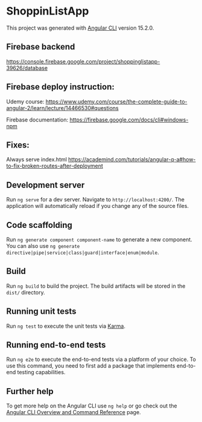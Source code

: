 # ShoppinListApp

This project was generated with [Angular CLI](https://github.com/angular/angular-cli) version 15.2.0.

## Firebase backend
https://console.firebase.google.com/project/shoppinglistapp-39626/database

## Firebase deploy instruction:
Udemy course: 
https://www.udemy.com/course/the-complete-guide-to-angular-2/learn/lecture/14466530#questions

Firebase documentation:
https://firebase.google.com/docs/cli#windows-npm

## Fixes:
Always serve index.html
https://academind.com/tutorials/angular-q-a#how-to-fix-broken-routes-after-deployment

## Development server

Run `ng serve` for a dev server. Navigate to `http://localhost:4200/`. The application will automatically reload if you change any of the source files.

## Code scaffolding

Run `ng generate component component-name` to generate a new component. You can also use `ng generate directive|pipe|service|class|guard|interface|enum|module`.

## Build

Run `ng build` to build the project. The build artifacts will be stored in the `dist/` directory.

## Running unit tests

Run `ng test` to execute the unit tests via [Karma](https://karma-runner.github.io).

## Running end-to-end tests

Run `ng e2e` to execute the end-to-end tests via a platform of your choice. To use this command, you need to first add a package that implements end-to-end testing capabilities.

## Further help

To get more help on the Angular CLI use `ng help` or go check out the [Angular CLI Overview and Command Reference](https://angular.io/cli) page.
